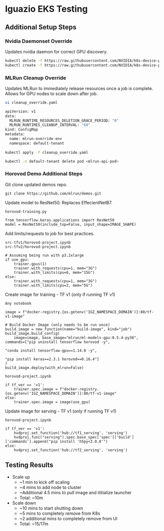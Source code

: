 # Iguazio EKS Testing

## Additional Setup Steps
### Nvidia Daemonset Override

Updates nvidia daemon for correct GPU discovery.

```bash
kubectl delete -f https://raw.githubusercontent.com/NVIDIA/k8s-device-plugin/v0.7.3/nvidia-device-plugin.yml
kubectl create -f https://raw.githubusercontent.com/NVIDIA/k8s-device-plugin/v0.7.0/nvidia-device-plugin.yml
```

### MLRun Cleanup Override

Updates MLRun to immediately release resources once a job is complete. Allows for GPU nodes to scale down after job.

```bash
vi cleanup_override.yaml

apiVersion: v1
data:
  MLRUN_RUNTIME_RESOURCES_DELETION_GRACE_PERIOD: "0"
  MLRUN_RUNTIMES_CLEANUP_INTERVAL: "60"
kind: ConfigMap
metadata:
  name: mlrun-override-env
  namespace: default-tenant
  
kubectl apply -f cleanup_override.yaml

kubectl -n default-tenant delete pod <mlrun-api-pod>
```

### Horovod Demo Additional Steps

Git clone updated demos repo.

```
git clone https://github.com/mlrun/demos.git
```

Update model to ResNet50. Replaces EffecientNetB7.

```
horovod-training.py

from tensorflow.keras.applications import ResNet50
model = ResNet50(include_top=False, input_shape=IMAGE_SHAPE)
```

Add limits/requests to job for best practices.

```
src-tfv1/horovod-project.ipynb
src-tfv2/horovod-project.ipynb

# Assuming being run with p3.2xlarge
if use_gpu:
    trainer.gpus(1)
    trainer.with_requests(cpu=1, mem="3G")
    trainer.with_limits(cpu=6, mem="15G")
else:
    trainer.with_requests(cpu=1, mem="3G")
    trainer.with_limits(cpu=2, mem="5G")
```

Create image for training - TF v1 (only if running TF v1)

```
Any notebook

image = f"docker-registry.{os.getenv('IGZ_NAMESPACE_DOMAIN')}:80/tf-v1-image"

# Build Docker Image (only needs to be run once)
build_image = new_function(name="build-image", kind="job")
build_image.build_config(
    image=image, base_image="mlrun/ml-models-gpu:0.5.4-py36", commands=["pip uninstall tensorflow horovod -y",
                                                                        "conda install tensorflow-gpu==1.14.0 -y",
                                                                        "pip install keras==2.3.1 horovod==0.16.4"]
)
build_image.deploy(with_mlrun=False)
```

```
horovod-project.ipynb

if tf_ver == 'v1':
    trainer.spec.image = f"docker-registry.{os.getenv('IGZ_NAMESPACE_DOMAIN')}:80/tf-v1-image"
else:
    trainer.spec.image = image(use_gpu)
```

Update image for serving - TF v1 (only if running TF v1)

```
horovod-project.ipynb

if tf_ver == 'v1':
    hvdproj.set_function('hub://tf1_serving', 'serving')
    hvdproj.func("serving").spec.base_spec['spec']['build']['commands'].append("pip install 'h5py<3.0.0'")
else:
    hvdproj.set_function('hub://tf2_serving', 'serving')
```

## Testing Results
- Scale up
    - ~1 min to kick off scaling
    - ~4 mins to add node to cluster
    - ~Additional 4.5 mins to pull image and ititialize launcher
    - Total: ~10m
- Scale down
    - ~10 mins to start shutting down
    - ~5 mins to completely remove from K8s
    - ~2 additional mins to completely remove from UI
    - Total: ~15/17m